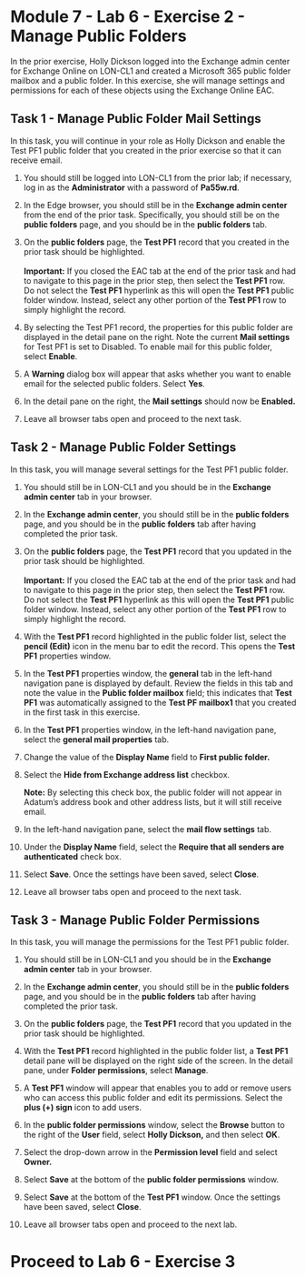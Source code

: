 # Module 7 - Lab 6 - Exercise 2 - Manage Public Folders

In the prior exercise, Holly Dickson logged into the Exchange admin center for
Exchange Online on LON-CL1 and created a Microsoft 365 public folder mailbox and
a public folder. In this exercise, she will manage settings and permissions for
each of these objects using the Exchange Online EAC.

## Task 1 - Manage Public Folder Mail Settings

In this task, you will continue in your role as Holly Dickson and enable the
Test PF1 public folder that you created in the prior exercise so that it can
receive email.

1.  You should still be logged into LON-CL1 from the prior lab; if necessary,
    log in as the **Administrator** with a password of **Pa55w.rd**.

2.  In the Edge browser, you should still be in the **Exchange admin center**
    from the end of the prior task. Specifically, you should still be on the
    **public folders** page, and you should be in the **public folders** tab.

3.  On the **public folders** page, the **Test PF1** record that you created in
    the prior task should be highlighted.  
    ‎  
    ‎**Important:** If you closed the EAC tab at the end of the prior task and
    had to navigate to this page in the prior step, then select the **Test PF1**
    row. Do not select the **Test PF1** hyperlink as this will open the **Test
    PF1** public folder window. Instead, select any other portion of the **Test
    PF1** row to simply highlight the record.

4.  By selecting the Test PF1 record, the properties for this public folder are
    displayed in the detail pane on the right. Note the current **Mail
    settings** for Test PF1 is set to Disabled. To enable mail for this public
    folder, select **Enable**.

5.  A **Warning** dialog box will appear that asks whether you want to enable
    email for the selected public folders. Select **Yes**.

6.  In the detail pane on the right, the **Mail settings** should now be
    **Enabled.**

7.  Leave all browser tabs open and proceed to the next task.

## Task 2 - Manage Public Folder Settings

In this task, you will manage several settings for the Test PF1 public folder.

1.  You should still be in LON-CL1 and you should be in the **Exchange admin
    center** tab in your browser.

2.  In the **Exchange admin center**, you should still be in the **public
    folders** page, and you should be in the **public folders** tab after having
    completed the prior task.

3.  On the **public folders** page, the **Test PF1** record that you updated in
    the prior task should be highlighted.  
    ‎  
    ‎**Important:** If you closed the EAC tab at the end of the prior task and
    had to navigate to this page in the prior step, then select the **Test PF1**
    row. Do not select the **Test PF1** hyperlink as this will open the **Test
    PF1** public folder window. Instead, select any other portion of the **Test
    PF1** row to simply highlight the record.

4.  With the **Test PF1** record highlighted in the public folder list, select
    the **pencil (Edit)** icon in the menu bar to edit the record. This opens
    the **Test PF1** properties window.

5.  In the **Test PF1** properties window, the **general** tab in the left-hand
    navigation pane is displayed by default. Review the fields in this tab and
    note the value in the **Public folder mailbox** field; this indicates that
    **Test PF1** was automatically assigned to the **Test PF mailbox1** that you
    created in the first task in this exercise.

6.  In the **Test PF1** properties window, in the left-hand navigation pane,
    select the **general mail properties** tab.

7.  Change the value of the **Display Name** field to **First public folder.**

8.  Select the **Hide from Exchange address list** checkbox.  
      
    **Note:** By selecting this check box, the public folder will not appear in
    Adatum’s address book and other address lists, but it will still receive
    email.

9.  In the left-hand navigation pane, select the **mail flow settings** tab.

10. Under the **Display Name** field, select the **Require that all senders are
    authenticated** check box.

11. Select **Save**. Once the settings have been saved, select **Close**.

12. Leave all browser tabs open and proceed to the next task.

## Task 3 - Manage Public Folder Permissions

In this task, you will manage the permissions for the Test PF1 public folder.

1.  You should still be in LON-CL1 and you should be in the **Exchange admin
    center** tab in your browser.

2.  In the **Exchange admin center**, you should still be in the **public
    folders** page, and you should be in the **public folders** tab after having
    completed the prior task.

3.  On the **public folders** page, the **Test PF1** record that you updated in
    the prior task should be highlighted.

4.  With the **Test PF1** record highlighted in the public folder list, a **Test
    PF1** detail pane will be displayed on the right side of the screen. In the
    detail pane, under **Folder permissions**, select **Manage**.

5.  A **Test PF1** window will appear that enables you to add or remove users
    who can access this public folder and edit its permissions. Select the
    **plus (+) sign** icon to add users.

6.  In the **public folder permissions** window, select the **Browse** button to
    the right of the **User** field, select **Holly Dickson,** and then select
    **OK**.

7.  Select the drop-down arrow in the **Permission level** field and select
    **Owner.**

8.  Select **Save** at the bottom of the **public folder permissions** window.

9.  Select **Save** at the bottom of the **Test PF1** window. Once the settings
    have been saved, select **Close**.

10. Leave all browser tabs open and proceed to the next lab.

# Proceed to Lab 6 - Exercise 3
